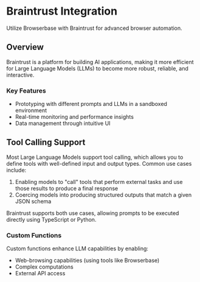 # Braintrust Integration

Utilize Browserbase with Braintrust for advanced browser automation.

## Overview

Braintrust is a platform for building AI applications, making it more efficient for Large Language Models (LLMs) to become more robust, reliable, and interactive.

### Key Features

- Prototyping with different prompts and LLMs in a sandboxed environment
- Real-time monitoring and performance insights  
- Data management through intuitive UI

## Tool Calling Support

Most Large Language Models support tool calling, which allows you to define tools with well-defined input and output types. Common use cases include:

1. Enabling models to "call" tools that perform external tasks and use those results to produce a final response
2. Coercing models into producing structured outputs that match a given JSON schema

Braintrust supports both use cases, allowing prompts to be executed directly using TypeScript or Python.

### Custom Functions

Custom functions enhance LLM capabilities by enabling:

- Web-browsing capabilities (using tools like Browserbase)
- Complex computations
- External API access